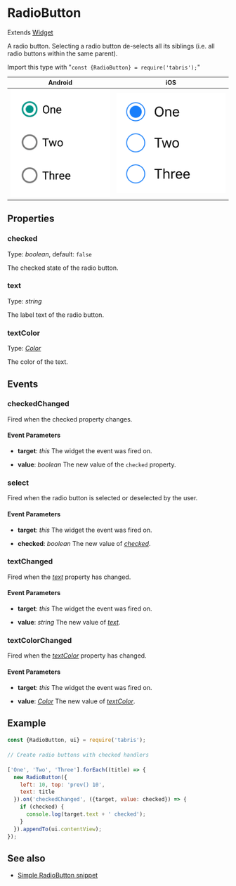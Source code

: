 ---
---
# RadioButton

Extends [Widget](Widget.md)

A radio button. Selecting a radio button de-selects all its siblings (i.e. all radio buttons within the same parent).

Import this type with "`const {RadioButton} = require('tabris');`"

Android | iOS
--- | ---
![RadioButton on Android](img/android/RadioButton.png) | ![RadioButton on iOS](img/ios/RadioButton.png)

## Properties

### checked


Type: *boolean*, default: `false`

The checked state of the radio button.

### text


Type: *string*

The label text of the radio button.

### textColor


Type: *[Color](../types.md#color)*

The color of the text.


## Events

### checkedChanged

Fired when the checked property changes.

#### Event Parameters 
- **target**: *this*
    The widget the event was fired on.

- **value**: *boolean*
    The new value of the `checked` property.


### select

Fired when the radio button is selected or deselected by the user.

#### Event Parameters 
- **target**: *this*
    The widget the event was fired on.

- **checked**: *boolean*
    The new value of *[checked](#checked)*.


### textChanged

Fired when the [*text*](#text) property has changed.

#### Event Parameters 
- **target**: *this*
    The widget the event was fired on.

- **value**: *string*
    The new value of [*text*](#text).


### textColorChanged

Fired when the [*textColor*](#textColor) property has changed.

#### Event Parameters 
- **target**: *this*
    The widget the event was fired on.

- **value**: *[Color](../types.md#color)*
    The new value of [*textColor*](#textColor).





## Example
```js
const {RadioButton, ui} = require('tabris');

// Create radio buttons with checked handlers

['One', 'Two', 'Three'].forEach((title) => {
  new RadioButton({
    left: 10, top: 'prev() 10',
    text: title
  }).on('checkedChanged', ({target, value: checked}) => {
    if (checked) {
      console.log(target.text + ' checked');
    }
  }).appendTo(ui.contentView);
});
```
## See also

- [Simple RadioButton snippet](https://github.com/eclipsesource/tabris-js/tree/v2.0.0/snippets/radiobutton.js)
